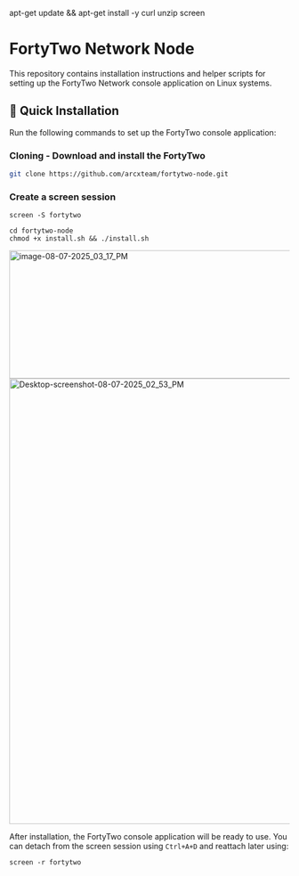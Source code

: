 apt-get update && apt-get install -y curl unzip screen

# FortyTwo Network Node

This repository contains installation instructions and helper scripts for setting up the FortyTwo Network console application on Linux systems.

## 🚀 Quick Installation

Run the following commands to set up the FortyTwo console application:

### Cloning - Download and install the FortyTwo
```bash
git clone https://github.com/arcxteam/fortytwo-node.git
```

### Create a screen session
```
screen -S fortytwo
```
```
cd fortytwo-node
chmod +x install.sh && ./install.sh
```

<img width="1475" height="230" alt="image-08-07-2025_03_17_PM" src="https://github.com/user-attachments/assets/ae265d85-4825-4ec8-9761-02750c89b394" />


<img width="1530" height="800" alt="Desktop-screenshot-08-07-2025_02_53_PM" src="https://github.com/user-attachments/assets/ca9e6b1f-16a9-4315-98a8-269ec9eef1f6" />

After installation, the FortyTwo console application will be ready to use. You can detach from the screen session using `Ctrl+A+D` and reattach later using:

```
screen -r fortytwo
```
